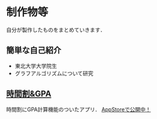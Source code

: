 # 制作物等

自分が製作したものをまとめていきます．

## 簡単な自己紹介
- 東北大学大学院生
- グラフアルゴリズムについて研究

## [時間割&GPA](https://github.com/Akasatanana/GradeandTimeTable)
時間割にGPA計算機能のついたアプリ．
[AppStoreで公開中！](https://apps.apple.com/jp/app/%E6%99%82%E9%96%93%E5%89%B2-gpa%E8%A8%88%E7%AE%97/id1633208820)
